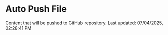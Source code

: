 # Auto Push File

Content that will be pushed to GitHub repository.
Last updated: 07/04/2025, 02:28:41 PM